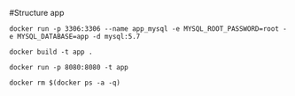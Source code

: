 #Structure app

`docker run -p 3306:3306 --name app_mysql -e MYSQL_ROOT_PASSWORD=root -e MYSQL_DATABASE=app -d mysql:5.7`

`docker build -t app .`

`docker run -p 8080:8080 -t app`

`docker rm $(docker ps -a -q)`
